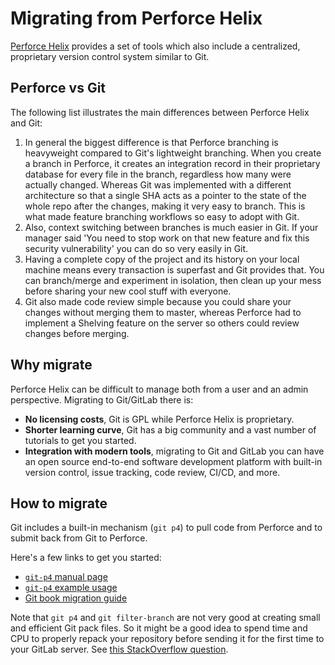 # Migrating from Perforce Helix

[Perforce Helix](https://www.perforce.com/) provides a set of tools which also
include a centralized, proprietary version control system similar to Git.

## Perforce vs Git

The following list illustrates the main differences between Perforce Helix and
Git:

1. In general the biggest difference is that Perforce branching is heavyweight
   compared to Git's lightweight branching. When you create a branch in Perforce,
   it creates an integration record in their proprietary database for every file
   in the branch, regardless how many were actually changed. Whereas Git was
   implemented with a different architecture so that a single SHA acts as a pointer
   to the state of the whole repo after the changes, making it very easy to branch.
   This is what made feature branching workflows so easy to adopt with Git.
1. Also, context switching between branches is much easier in Git. If your manager
   said 'You need to stop work on that new feature and fix this security
   vulnerability' you can do so very easily in Git.
1. Having a complete copy of the project and its history on your local machine
   means every transaction is superfast and Git provides that. You can branch/merge
   and experiment in isolation, then clean up your mess before sharing your new
   cool stuff with everyone.
1. Git also made code review simple because you could share your changes without
   merging them to master, whereas Perforce had to implement a Shelving feature on
   the server so others could review changes before merging.

## Why migrate

Perforce Helix can be difficult to manage both from a user and an admin
perspective. Migrating to Git/GitLab there is:

- **No licensing costs**, Git is GPL while Perforce Helix is proprietary.
- **Shorter learning curve**, Git has a big community and a vast number of
  tutorials to get you started.
- **Integration with modern tools**, migrating to Git and GitLab you can have
  an open source end-to-end software development platform with built-in version
  control, issue tracking, code review, CI/CD, and more.

## How to migrate

Git includes a built-in mechanism (`git p4`) to pull code from Perforce and to
submit back from Git to Perforce.

Here's a few links to get you started:

- [`git-p4` manual page](https://www.kernel.org/pub/software/scm/git/docs/git-p4.html)
- [`git-p4` example usage](https://git.wiki.kernel.org/index.php/Git-p4_Usage)
- [Git book migration guide](https://git-scm.com/book/en/v2/Git-and-Other-Systems-Migrating-to-Git#_perforce_import)

Note that `git p4` and `git filter-branch` are not very good at
creating small and efficient Git pack files. So it might be a good
idea to spend time and CPU to properly repack your repository before
sending it for the first time to your GitLab server. See
[this StackOverflow question](https://stackoverflow.com/questions/28720151/git-gc-aggressive-vs-git-repack/).
